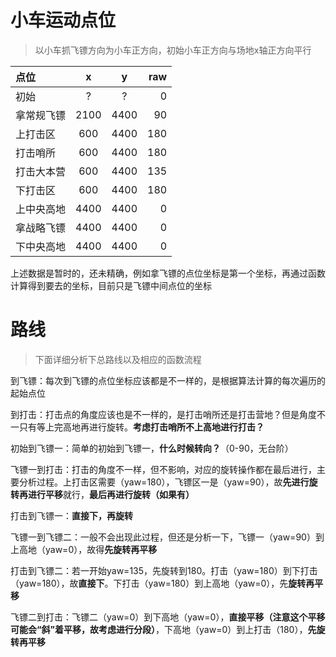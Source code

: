 # 小车运动点位
> 以小车抓飞镖方向为小车正方向，初始小车正方向与场地x轴正方向平行


| 点位       |   x   |   y   |  raw |
| :--------- | :---: | :---: | ---: |
| 初始       |   ?   |   ?   |    0 |
| 拿常规飞镖 | 2100  | 4400  |   90 |
| 上打击区   |  600  | 4400  |  180 |
| 打击哨所   |  600  | 4400  |  180 |
| 打击大本营 |  600  | 4400  |  135 |
| 下打击区   |  600  | 4400  |  180 |
| 上中央高地 | 4400  | 4400  |    0 |
| 拿战略飞镖 | 4400  | 4400  |    0 |
| 下中央高地 | 4400  | 4400  |    0 |

上述数据是暂时的，还未精确，例如拿飞镖的点位坐标是第一个坐标，再通过函数计算得到要去的坐标，目前只是飞镖中间点位的坐标

# 路线
> 下面详细分析下总路线以及相应的函数流程

到飞镖：每次到飞镖的点位坐标应该都是不一样的，是根据算法计算的每次遍历的起始点位

到打击：打击点的角度应该也是不一样的，是打击哨所还是打击营地？但是角度不一只有等上完高地再进行旋转。**考虑打击哨所不上高地进行打击？**

初始到飞镖一：简单的初始到飞镖一，**什么时候转向？**（0-90，无台阶）

飞镖一到打击：打击的角度不一样，但不影响，对应的旋转操作都在最后进行，主要分析过程。上打击区需要（yaw=180），飞镖区一是（yaw=90），故**先进行旋转再进行平移**就行，**最后再进行旋转（如果有）**

打击到飞镖一：**直接下，再旋转**

飞镖一到飞镖二：一般不会出现此过程，但还是分析一下，飞镖一（yaw=90）到上高地（yaw=0），故得**先旋转再平移**

打击到飞镖二：若一开始yaw=135，先旋转到180。打击（yaw=180）到下打击（yaw=180），故**直接下**。下打击（yaw=180）到上高地（yaw=0），先**旋转再平移**

飞镖二到打击：飞镖二（yaw=0）到下高地（yaw=0），**直接平移（注意这个平移可能会“斜”着平移，故考虑进行分段）**，下高地（yaw=0）到上打击（180），**先旋转再平移**